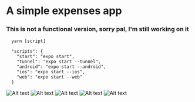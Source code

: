 
<h1>A simple expenses app</h1>

<h3>This is not a functional version, sorry pal, I'm still working on it</h3>

```
  yarn [script]

  "scripts": {
    "start": "expo start",
    "tunnel": "expo start --tunnel",
    "android": "expo start --android",
    "ios": "expo start --ios",
    "web": "expo start --web"
  }

```

![Alt text](screenshots/screenshot_1.png "Screenshot 1")
![Alt text](screenshots/screenshot_2.png "Screenshot 2")
![Alt text](screenshots/screenshot_3.png "Screenshot 3")
![Alt text](screenshots/screenshot_4.png "Screenshot 4")
![Alt text](screenshots/screenshot_5.png "Screenshot 5")